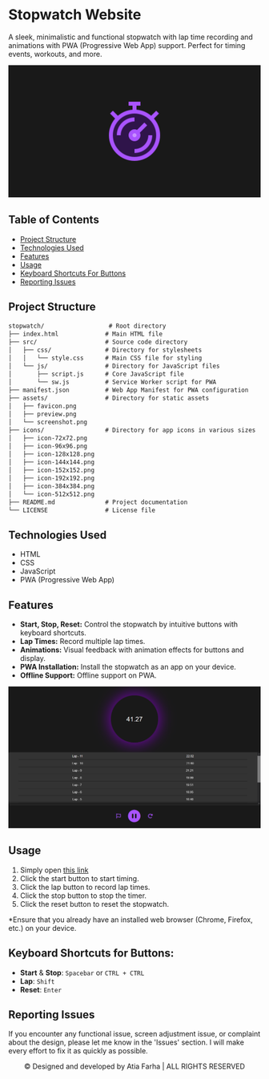 # Stopwatch Website

A sleek, minimalistic and functional stopwatch with lap time recording and animations with PWA (Progressive Web App) support. Perfect for timing events, workouts, and more. 

![Preview](/assets/preview.png)

## Table of Contents

- [Project Structure](#project-structure)
- [Technologies Used](#technologies-used)
- [Features](#features)
- [Usage](#usage)
- [Keyboard Shortcuts For Buttons](#keyboard-shortcuts-for-buttons)
- [Reporting Issues](#reporting-issues)

## Project Structure

```plaintext
stopwatch/                  # Root directory
├── index.html             # Main HTML file
├── src/                   # Source code directory
│   ├── css/               # Directory for stylesheets
│   │   └── style.css      # Main CSS file for styling
│   └── js/                # Directory for JavaScript files
│       ├── script.js      # Core JavaScript file
│       └── sw.js          # Service Worker script for PWA
├── manifest.json          # Web App Manifest for PWA configuration
├── assets/                # Directory for static assets
│   ├── favicon.png
│   ├── preview.png
│   └── screenshot.png
├── icons/                 # Directory for app icons in various sizes
│   ├── icon-72x72.png
│   ├── icon-96x96.png
│   ├── icon-128x128.png
│   ├── icon-144x144.png
│   ├── icon-152x152.png
│   ├── icon-192x192.png
│   ├── icon-384x384.png
│   └── icon-512x512.png
├── README.md              # Project documentation
└── LICENSE                # License file
```

## Technologies Used

- HTML
- CSS
- JavaScript
- PWA (Progressive Web App)

## Features

- **Start, Stop, Reset:** Control the stopwatch by intuitive buttons with keyboard shortcuts.
- **Lap Times:** Record multiple lap times.
- **Animations:** Visual feedback with animation effects for buttons and display.
- **PWA Installation:** Install the stopwatch as an app on your device.
- **Offline Support:** Offline support on PWA.

![Preview](/assets/screenshot.png)

## Usage

1. Simply open <a href="https://atia-farha.github.io/stopwatch/" target="_blank">this link</a>
2. Click the start button to start timing.
3. Click the lap button to record lap times.
4. Click the stop button to stop the timer.
5. Click the reset button to reset the stopwatch.

*Ensure that you already have an installed web browser (Chrome, Firefox, etc.) on your device.

## Keyboard Shortcuts for Buttons:
- **Start** & **Stop**: `Spacebar` or `CTRL + CTRL`
- **Lap**: `Shift`
- **Reset**: `Enter`

## Reporting Issues

If you encounter any functional issue, screen adjustment issue, or complaint about the design, please let me know in the 'Issues' section. I will make every effort to fix it as quickly as possible.


<p align="center">© Designed and developed by Atia Farha | ALL RIGHTS RESERVED</p>
